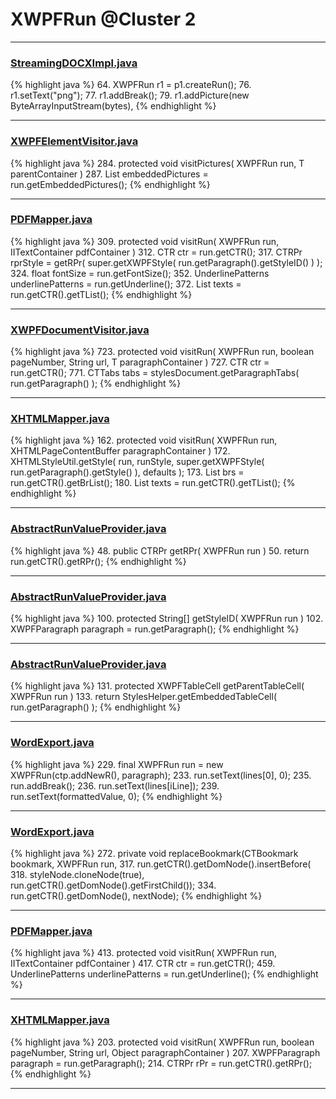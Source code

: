 # XWPFRun @Cluster 2

***

### [StreamingDOCXImpl.java](https://searchcode.com/codesearch/view/76071738/)
{% highlight java %}
64. XWPFRun r1 = p1.createRun();
76.   r1.setText("png");
77.   r1.addBreak();
79.   r1.addPicture(new ByteArrayInputStream(bytes),
{% endhighlight %}

***

### [XWPFElementVisitor.java](https://searchcode.com/codesearch/view/12208676/)
{% highlight java %}
284. protected void visitPictures( XWPFRun run, T parentContainer )
287.     List<XWPFPicture> embeddedPictures = run.getEmbeddedPictures();
{% endhighlight %}

***

### [PDFMapper.java](https://searchcode.com/codesearch/view/12208685/)
{% highlight java %}
309. protected void visitRun( XWPFRun run, IITextContainer pdfContainer )
312.     CTR ctr = run.getCTR();
317.     CTRPr rprStyle = getRPr( super.getXWPFStyle( run.getParagraph().getStyleID() ) );
324.     float fontSize = run.getFontSize();
352.     UnderlinePatterns underlinePatterns = run.getUnderline();
372.     List<CTText> texts = run.getCTR().getTList();
{% endhighlight %}

***

### [XWPFDocumentVisitor.java](https://searchcode.com/codesearch/view/96672565/)
{% highlight java %}
723. protected void visitRun( XWPFRun run, boolean pageNumber, String url, T paragraphContainer )
727.     CTR ctr = run.getCTR();
771.                 CTTabs tabs = stylesDocument.getParagraphTabs( run.getParagraph() );
{% endhighlight %}

***

### [XHTMLMapper.java](https://searchcode.com/codesearch/view/12208722/)
{% highlight java %}
162. protected void visitRun( XWPFRun run, XHTMLPageContentBuffer paragraphContainer )
172.         XHTMLStyleUtil.getStyle( run, runStyle, super.getXWPFStyle( run.getParagraph().getStyle() ), defaults );
173.     List<CTBr> brs = run.getCTR().getBrList();
180.     List<CTText> texts = run.getCTR().getTList();
{% endhighlight %}

***

### [AbstractRunValueProvider.java](https://searchcode.com/codesearch/view/96672931/)
{% highlight java %}
48. public CTRPr getRPr( XWPFRun run )
50.     return run.getCTR().getRPr();
{% endhighlight %}

***

### [AbstractRunValueProvider.java](https://searchcode.com/codesearch/view/96672931/)
{% highlight java %}
100. protected String[] getStyleID( XWPFRun run )
102.     XWPFParagraph paragraph = run.getParagraph();
{% endhighlight %}

***

### [AbstractRunValueProvider.java](https://searchcode.com/codesearch/view/96672931/)
{% highlight java %}
131. protected XWPFTableCell getParentTableCell( XWPFRun run )
133.     return StylesHelper.getEmbeddedTableCell( run.getParagraph() );
{% endhighlight %}

***

### [WordExport.java](https://searchcode.com/codesearch/view/134954814/)
{% highlight java %}
229. final XWPFRun run = new XWPFRun(ctp.addNewR(), paragraph);
233.           run.setText(lines[0], 0);
235.               run.addBreak();
236.               run.setText(lines[iLine]);
239.           run.setText(formattedValue, 0);
{% endhighlight %}

***

### [WordExport.java](https://searchcode.com/codesearch/view/134954814/)
{% highlight java %}
272. private void replaceBookmark(CTBookmark bookmark, XWPFRun run,
317.                   run.getCTR().getDomNode().insertBefore(
318.                           styleNode.cloneNode(true), run.getCTR().getDomNode().getFirstChild());
334.               run.getCTR().getDomNode(), nextNode);
{% endhighlight %}

***

### [PDFMapper.java](https://searchcode.com/codesearch/view/96673303/)
{% highlight java %}
413. protected void visitRun( XWPFRun run, IITextContainer pdfContainer )
417.     CTR ctr = run.getCTR();
459.     UnderlinePatterns underlinePatterns = run.getUnderline();
{% endhighlight %}

***

### [XHTMLMapper.java](https://searchcode.com/codesearch/view/96673744/)
{% highlight java %}
203. protected void visitRun( XWPFRun run, boolean pageNumber, String url, Object paragraphContainer )
207.     XWPFParagraph paragraph = run.getParagraph();
214.     CTRPr rPr = run.getCTR().getRPr();
{% endhighlight %}

***

